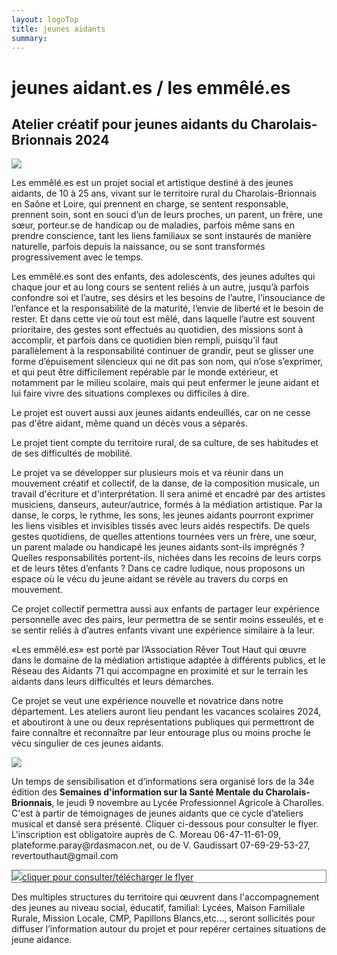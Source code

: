 ```yaml
---
layout: logoTop
title: jeunes aidants
summary:
---
```

<h1>jeunes aidant.es&nbsp;/&nbsp;les emmêlé.es</h1>

 
<h2>Atelier créatif pour jeunes aidants
du Charolais-Brionnais 2024</h2>

<div class="center-max600-block">
        <img src="https://res.cloudinary.com/dnxcesebo/image/upload/q_auto,f_auto/v1697691393/flyer-les-jeunes-aidants2023_jxewtm.png">
</div>
 
<p class="intro-text">Les emmêlé.es est un projet social et artistique destiné à des jeunes aidants, de 10 à 25 ans, vivant sur le territoire rural du Charolais-Brionnais en Saône et Loire, qui prennent en charge, se sentent responsable, prennent soin, sont en souci d’un de leurs proches, un parent, un frère, une sœur, porteur.se de handicap ou de maladies, parfois même sans en prendre conscience, tant les liens familiaux se sont instaurés de manière naturelle, parfois depuis la naissance, ou se sont transformés progressivement avec le temps.</p>
 
<p class="intro-text">Les emmêlé.es sont des enfants, des adolescents, des jeunes adultes qui chaque jour et au long cours se sentent reliés à un autre, jusqu’à parfois confondre soi et l’autre, ses désirs et les besoins de l’autre, l’insouciance de l’enfance et la responsabilité de la maturité, l’envie de liberté et le besoin de rester.
Et dans cette vie où tout est mêlé, dans laquelle l’autre est souvent prioritaire, des gestes sont effectués au quotidien, des missions sont à accomplir, et parfois dans ce quotidien  bien rempli, puisqu’il faut parallèlement à la responsabilité continuer de grandir, peut se glisser une forme d’épuisement silencieux qui ne dit pas son nom, qui n’ose s’exprimer, et qui peut être difficilement repérable par le monde extérieur, et notamment par le milieu scolaire, mais qui peut enfermer le jeune aidant et lui faire vivre des situations complexes ou difficiles à dire.</p>
 
<p class="intro-text">Le projet est ouvert aussi aux jeunes aidants endeuillés, car on ne cesse pas d'être aidant, même quand un décès vous a séparés.</p>
 
<p class="intro-text">Le projet tient compte du territoire rural, de sa culture, de ses habitudes et de ses difficultés de mobilité.</p>
 
<p class="intro-text">Le projet va se développer sur plusieurs mois et va réunir dans un mouvement créatif et collectif, de la danse, de la composition musicale, un travail d'écriture et d'interprétation. Il sera animé et encadré par des artistes musiciens, danseurs, auteur/autrice, formés à la médiation artistique.
Par la danse, le corps, le rythme, les sons, les jeunes aidants pourront exprimer les liens visibles et invisibles tissés avec leurs aidés respectifs. De quels gestes quotidiens, de quelles attentions tournées vers un frère, une sœur, un parent malade ou handicapé les jeunes aidants sont-ils imprégnés ? Quelles responsabilités portent-ils, nichées dans les recoins de leurs corps et de leurs têtes d’enfants ? Dans ce cadre ludique, nous proposons un espace où le vécu du jeune aidant se révèle au travers du corps en mouvement.</p>
 
<p class="intro-text">Ce projet collectif permettra aussi aux enfants de partager leur expérience personnelle avec des pairs, leur permettra de se sentir moins esseulés, et e se sentir reliés à d’autres enfants vivant une expérience similaire à la leur.</p>
 
<p class="intro-text">«Les emmêlé.es» est porté par l’Association Rêver Tout Haut qui œuvre dans le domaine de la médiation artistique adaptée à différents publics, et le Réseau des Aidants 71 qui accompagne en proximité et sur le terrain les aidants dans leurs difficultés et leurs démarches.</p>
 
<p class="intro-text">Ce projet se veut une expérience nouvelle et novatrice dans notre département. Les ateliers auront lieu pendant les vacances scolaires 2024, et aboutiront à une ou deux représentations publiques qui permettront de faire connaître et reconnaître par leur entourage plus ou moins proche le vécu singulier de ces jeunes aidants.</p>

<div class="center-max600-block">
        <img src="https://res.cloudinary.com/dnxcesebo/image/upload/q_auto,f_auto/v1693660446/jeunes-aidants-9nov_j5kc81.png">
</div>

<p class="intro-text">Un temps de sensibilisation et d’informations sera organisé lors de la 34e édition des <strong>Semaines d'information sur la Santé Mentale du Charolais-Brionnais</strong>, le jeudi 9 novembre au Lycée Professionnel Agricole à Charolles. C'est à partir de témoignages de jeunes aidants que ce cycle d’ateliers musical et dansé sera présenté. Cliquer ci-dessous pour consulter le flyer. L'inscription est obligatoire auprès de C. Moreau 06-47-11-61-09, plateforme.paray@rdasmacon.net, ou de V. Gaudissart 07-69-29-53-27, revertouthaut@gmail.com</p>

    
 <div class="center-max600-block" style="border: 1px solid grey">
            <a href="Flyer SISM 2023 VD.pdf" target="_blank" rel="noopener noreferrer"><img src="https://res.cloudinary.com/dnxcesebo/image/upload/q_auto,f_auto/v1693735452/flyerSISM_yimz0j.jpg">cliquer pour consulter/télécharger le flyer</a>
</div>
 
<p class="intro-text">Des multiples structures du territoire qui œuvrent dans l'accompagnement des jeunes au niveau social, éducatif, familial: Lycées, Maison Familiale Rurale, Mission Locale, CMP, Papillons Blancs,etc...,  seront sollicités pour diffuser l’information autour du projet et pour repérer certaines situations de jeune aidance.</p>


 
 
 
 
 